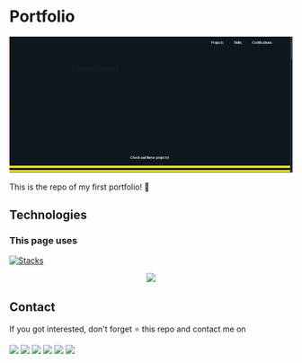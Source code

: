 # Portfolio

<p align="center">
  <img src="./assets/img/Cover.gif">
</p>

This is the repo of my first portfolio! 🎉

## Technologies
### This page uses <br>
[![Stacks](https://skillicons.dev/icons?i=html,css,javascript)](https://skillicons.dev)

<p align="center">
  <img src="./assets/img/ThemeColor.gif">
</p>

## Contact
If you got interested, don't forget ⭐ this repo and contact me on
<div>
    <a href="https://www.linkedin.com/in/jpsilveira11/" target="_blank"><img src="https://img.shields.io/badge/-LinkedIn-%230077B5?style=for-the-badge&logo=linkedin&logoColor=white" target="_blank"></a>
    <a href="mailto:jpespechit@gmail.com" target="_blank"><img src="https://img.shields.io/badge/Gmail-D14836?style=for-the-badge&logo=gmail&logoColor=white" target="_blank"></a>
    <a href="mailto:2019200901@aluno.unicarioca.edu.br" target="_blank"><img src="https://img.shields.io/badge/Microsoft_Outlook-0078D4?style=for-the-badge&logo=microsoft-outlook&logoColor=white"></a>
    <a href="https://wa.me/+5521993280079?text=Hey!" target="_blank"><img src="https://img.shields.io/badge/WhatsApp-25D366?style=for-the-badge&logo=whatsapp&logoColor=white"></a>
    <a href="https://discordapp.com/users/260088005740593153" target="_blank"><img src="https://img.shields.io/badge/Discord-7289DA?style=for-the-badge&logo=discord&logoColor=white" target="_blank"></a>
    <a href="https://steamcommunity.com/id/InsiraQualquerCoisaAqui/" target="_blank"><img src="https://img.shields.io/badge/Steam-000000?style=for-the-badge&logo=steam&logoColor=white"></a>
</div>
